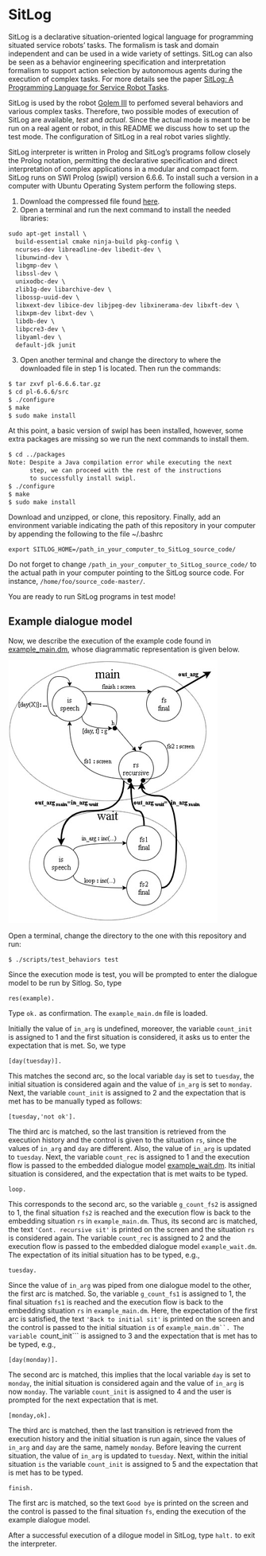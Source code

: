 # SitLog
SitLog is a declarative situation-oriented logical language for programming situated service robots’ tasks. The formalism is task and domain independent and can be used in a wide variety of settings. SitLog can also be seen as a behavior engineering specification and interpretation formalism to support action selection by autonomous agents during the execution of complex tasks. For more details see the paper [SitLog: A Programming Language for Service Robot Tasks](https://doi.org/10.5772/56906).

SitLog is used by the robot [Golem III](http://golem.iimas.unam.mx/home.php?lang=en&sec=home) to perfomed several behaviors and various complex tasks. Therefore, two possible modes of execution of SitLog are available, *test* and *actual*. Since the actual mode is meant to be run on a real agent or robot, in this README we discuss how to set up the test mode. The configuration of SitLog in a real robot varies slightly.

SitLog interpreter is written in Prolog and SitLog’s programs follow closely the Prolog notation, permitting the declarative specification and direct interpretation of complex applications in a modular and compact form. SitLog runs on SWI Prolog (swipl) version 6.6.6. To install such a version in a computer with Ubuntu Operating System perform the following steps.

   1. Download the compressed file found [here](https://www.swi-prolog.org/download/stable/src/pl-6.6.6.tar.gz). 
   2. Open a terminal and run the next command to install the needed libraries:

    sudo apt-get install \
      build-essential cmake ninja-build pkg-config \
      ncurses-dev libreadline-dev libedit-dev \
      libunwind-dev \
      libgmp-dev \
      libssl-dev \
      unixodbc-dev \
      zlib1g-dev libarchive-dev \
      libossp-uuid-dev \
      libxext-dev libice-dev libjpeg-dev libxinerama-dev libxft-dev \
      libxpm-dev libxt-dev \
      libdb-dev \
      libpcre3-dev \
      libyaml-dev \
      default-jdk junit


   3. Open another terminal and change the directory to where the downloaded file in step 1 is located. Then run the commands:

    $ tar zxvf pl-6.6.6.tar.gz
    $ cd pl-6.6.6/src
    $ ./configure
    $ make
    $ sudo make install
        

At this point, a basic version of swipl has been installed, however, some extra packages are missing so we run the next commands to install them.

    $ cd ../packages
    Note: Despite a Java compilation error while executing the next
          step, we can proceed with the rest of the instructions
          to successfully install swipl.
    $ ./configure
    $ make
    $ sudo make install


Download and unzipped, or clone, this repository. Finally, add an environment variable indicating the path of this repository in your computer by appending the following to the file ~/.bashrc

    export SITLOG_HOME=/path_in_your_computer_to_SitLog_source_code/


Do not forget to change ```/path_in_your_computer_to_SitLog_source_code/``` to the actual path in your computer pointing to the SitLog source code. For instance, ```/home/foo/source_code-master/```.

You are ready to run SitLog programs in test mode!

## Example dialogue model

Now, we describe the execution of the example code 
found in [example_main.dm](https://github.com/SitLog/source_code/blob/master/apps/test_behaviors/example/example_main.dm), whose diagrammatic representation is given below.

![Diagrammatic representation of example dialoge model](apps/test_behaviors/example/dm_diagram.jpg)

Open a terminal, change the directory to the one with this repository and run:

    $ ./scripts/test_behaviors test


Since the execution mode is test, you will be prompted to enter the dialogue model to be run by Sitlog. So, type

    res(example).


Type ```ok.``` as confirmation. The ```example_main.dm``` file is loaded.

Initially the value of ```in_arg``` is undefined, moreover, the variable ```count_init``` is assigned to 1 and the first situation is considered, it asks us to enter the expectation that is met. So, we type

    [day(tuesday)].

This matches the second arc, so the local variable ```day``` is set to ```tuesday```, the initial situation is considered again and the value of ```in_arg``` is set to ```monday```. Next, the variable ```count_init``` is assigned to 2 and the expectation that is met has to be manually typed as follows:

    [tuesday,'not ok'].


The third arc is matched, so the last transition is retrieved from the execution history and the control is given to the situation ```rs```, since the values of ```in_arg``` and ```day``` are different. Also, the value of ```in_arg``` is updated to ```tuesday```. Next, the variable ```count_rec``` is assigned to 1 and the execution flow is passed to the embedded dialogue model [example_wait.dm](https://github.com/SitLog/source_code/blob/master/apps/test_behaviors/example/example_wait.dm). Its initial situation is considered, and the expectation that is met waits to be typed.

    loop.


This corresponds to the second arc, so the variable ```g_count_fs2``` is assigned to 1, the final situation ```fs2``` is reached and the execution flow is back to the embedding situation ```rs``` in ```example_main.dm```. Thus, its second arc is matched, the text ```'Cont. recursive sit'``` is printed on the screen and the situation ```rs``` is considered again. The variable ```count_rec``` is assigned to 2 and the execution flow is passed to the embedded dialogue model ```example_wait.dm```. The expectation of its initial situation has to be typed, e.g.,

    tuesday.


Since the value of ```in_arg``` was piped  from one dialogue model to the other, the first arc is matched. So, the variable ```g_count_fs1``` is assigned to 1, the final situation ```fs1``` is reached and the execution flow is back to the embedding situation ```rs``` in ```example_main.dm```. Here, the expectation of the first arc is satisfied, the text ```'Back to initial sit'``` is printed on the screen and the control is passed to the initial situation ```is``` of ```example_main.dm``. The variable ```count_init``` is assigned to 3 and the expectation that is met has to be typed, e.g.,

    [day(monday)].


The second arc is matched, this implies that the local variable ```day``` is set to ```monday```, the initial situation is considered again and the value of ```in_arg``` is now ```monday```. The variable ```count_init``` is assigned to 4 and the user is prompted for the next expectation that is met.

    [monday,ok].


The third arc is matched, then the last transition is retrieved from the execution history and the initial situation is run again, since the values of ```in_arg``` and ```day``` are the same, namely ```monday```. Before leaving the current situation, the value of ```in_arg``` is updated to ```tuesday```. Next, within the initial situation ```is``` the variable ```count_init``` is assigned to 5 and the expectation that is met has to be typed.

    finish.


The first arc is matched, so the text ```Good bye``` is printed on the screen and the control is passed to the final situation ```fs```, ending the execution of the example dialogue model.

After a successful execution of a dilogue model in SitLog, type ```halt.``` to exit the interpreter.
